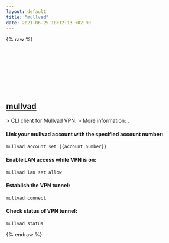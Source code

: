 ```yaml
---
layout: default
title: "mullvad"
date: 2021-06-25 18:12:13 +02:00
---
```

{% raw %}
<h2 id="mullvad">
  <a href="/en/linux/mullvad.html">mullvad</a> <a href="#mullvad"><svg class="icon">
    <use href="/assets/images/unicode_sprite.svg#link" />
  </svg></a>
</h2>
> CLI client for Mullvad VPN.
> More information: <https://mullvad.net/>.

#### Link your mullvad account with the specified account number:
```shell
mullvad account set {{account_number}}
```
#### Enable LAN access while VPN is on:
```shell
mullvad lan set allow
```
#### Establish the VPN tunnel:
```shell
mullvad connect
```
#### Check status of VPN tunnel:
```shell
mullvad status
```
{% endraw %}